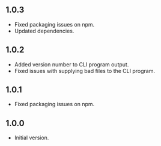 ## 1.0.3

- Fixed packaging issues on npm.
- Updated dependencies.

## 1.0.2

- Added version number to CLI program output.
- Fixed issues with supplying bad files to the CLI program.

## 1.0.1

- Fixed packaging issues on npm.

## 1.0.0

- Initial version.

